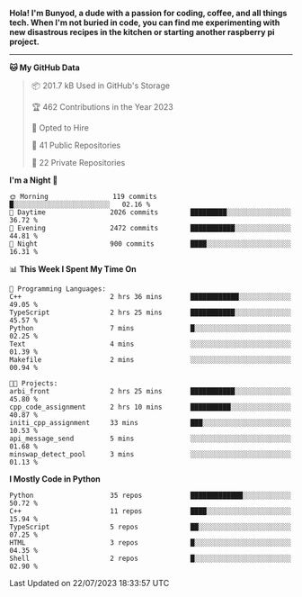 <p>
<b>Hola! I'm Bunyod, a dude with a passion for coding, coffee, and all things tech. When I'm not buried in code, you can find me experimenting with new disastrous recipes in the kitchen or starting another raspberry pi project.</b>
</p>

---

<!--START_SECTION:waka-->
**🐱 My GitHub Data** 

> 📦 201.7 kB Used in GitHub's Storage 
 > 
> 🏆 462 Contributions in the Year 2023
 > 
> 💼 Opted to Hire
 > 
> 📜 41 Public Repositories 
 > 
> 🔑 22 Private Repositories 
 > 
**I'm a Night 🦉** 

```text
🌞 Morning                119 commits         █░░░░░░░░░░░░░░░░░░░░░░░░   02.16 % 
🌆 Daytime                2026 commits        █████████░░░░░░░░░░░░░░░░   36.72 % 
🌃 Evening                2472 commits        ███████████░░░░░░░░░░░░░░   44.81 % 
🌙 Night                  900 commits         ████░░░░░░░░░░░░░░░░░░░░░   16.31 % 
```


📊 **This Week I Spent My Time On** 

```text
💬 Programming Languages: 
C++                      2 hrs 36 mins       ████████████░░░░░░░░░░░░░   49.05 % 
TypeScript               2 hrs 25 mins       ███████████░░░░░░░░░░░░░░   45.57 % 
Python                   7 mins              █░░░░░░░░░░░░░░░░░░░░░░░░   02.25 % 
Text                     4 mins              ░░░░░░░░░░░░░░░░░░░░░░░░░   01.39 % 
Makefile                 2 mins              ░░░░░░░░░░░░░░░░░░░░░░░░░   00.94 % 

🐱‍💻 Projects: 
arbi_front               2 hrs 25 mins       ███████████░░░░░░░░░░░░░░   45.80 % 
cpp_code_assignment      2 hrs 10 mins       ██████████░░░░░░░░░░░░░░░   40.87 % 
initi_cpp_assignment     33 mins             ███░░░░░░░░░░░░░░░░░░░░░░   10.53 % 
api_message_send         5 mins              ░░░░░░░░░░░░░░░░░░░░░░░░░   01.68 % 
minswap_detect_pool      3 mins              ░░░░░░░░░░░░░░░░░░░░░░░░░   01.13 % 
```

**I Mostly Code in Python** 

```text
Python                   35 repos            █████████████░░░░░░░░░░░░   50.72 % 
C++                      11 repos            ████░░░░░░░░░░░░░░░░░░░░░   15.94 % 
TypeScript               5 repos             ██░░░░░░░░░░░░░░░░░░░░░░░   07.25 % 
HTML                     3 repos             █░░░░░░░░░░░░░░░░░░░░░░░░   04.35 % 
Shell                    2 repos             █░░░░░░░░░░░░░░░░░░░░░░░░   02.90 % 
```




 Last Updated on 22/07/2023 18:33:57 UTC
<!--END_SECTION:waka-->
